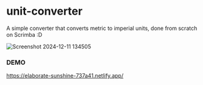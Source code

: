 # unit-converter

A simple converter that converts metric to imperial units, done from scratch on Scrimba :D

![Screenshot 2024-12-11 134505](https://github.com/user-attachments/assets/60b63be4-bbc4-4f93-89f9-42559ac1fd07)

### DEMO
https://elaborate-sunshine-737a41.netlify.app/
